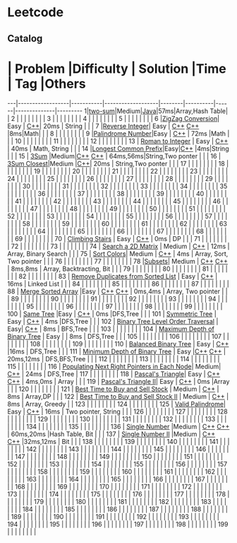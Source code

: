 Leetcode
==========

Catalog
--------
 #  | Problem          |Difficulty | Solution         |Time    | Tag          |Others
 ---|------------------|-----------|-------------------|--------|----------|------|--------------|---------
 1|[two-sum](https://leetcode.com/problems/two-sum/)|Medium|[Java](https://github.com/joshuawong/leetcode/blob/master/leetcode1.cpp)|57ms|Array,Hash Table|              |
2  |                  |           |                   |        |          |      |              |
 3  |                  |           |                   |        |          |      |              |
 4  |                  |           |                   |        |          |      |              |
 5  |                  |           |                   |        |          |      |              |
 6  |[ZigZag Conversion](https://leetcode.com/problems/zigzag-conversion/)| Easy | [C++](https://github.com/joshuawong/leetcode/blob/master/leetcode6.cpp)| 20ms       |  String        |      |              |
 7  |[Reverse Integer](https://leetcode.com/problems/reverse-integer/)| Easy | [C++](https://github.com/joshuawong/leetcode/blob/master/leetcode7.cpp) [C++](https://github.com/joshuawong/leetcode/blob/master/leetcode7v2.cpp) |8ms|Math|      |              |
 8  |                  |           |                   |        |          |      |              |
 9  |[Palindrome Number](https://leetcode.com/problems/palindrome-number/)|Easy           | [C++](https://github.com/joshuawong/leetcode/blob/master/leetcode9.cpp)                  | 72ms       |Math          |      |              |
10  |                  |           |                   |        |          |      |              |
11  |                  |           |                   |        |          |      |              |
12  |                  |           |                   |        |          |      |              |
13  | [Roman to Integer](https://leetcode.com/problems/roman-to-integer/)                 | Easy          |  [C++](https://github.com/joshuawong/leetcode/blob/master/leetcode13.cpp)                 | 40ms | Math, String         |      |              |
14  |[Longest Common Prefix](https://leetcode.com/problems/longest-common-prefix/)|Easy|[C++](https://github.com/joshuawong/leetcode/blob/master/leetcode14.cpp)                   |4ms|String          |      |              |
15  | [3Sum](https://leetcode.com/problems/3sum/)                 |Medium|[C++](https://github.com/joshuawong/leetcode/blob/master/leetcode15.cpp) [C++](https://github.com/joshuawong/leetcode/blob/master/leetcode15v2.cpp) | 64ms,56ms|String,Two ponter          |      |              |
16  | [3Sum Closest](https://leetcode.com/problems/3sum-closest/)|Medium |[C++](https://github.com/joshuawong/leetcode/blob/master/leetcode16.cpp)| 20ms       |   String,Two ponter          |      |              |
17  |                  |           |                   |        |          |      |              |
18  |                  |           |                   |        |          |      |              |
19  |                  |           |                   |        |          |      |              |
20  |                  |           |                   |        |          |      |              |
21  |                  |           |                   |        |          |      |              |
22  |                  |           |                   |        |          |      |              |
23  |                  |           |                   |        |          |      |              |
24  |                  |           |                   |        |          |      |              |
25  |                  |           |                   |        |          |      |              |
26  |                  |           |                   |        |          |      |              |
27  |                  |           |                   |        |          |      |              |
28  |                  |           |                   |        |          |      |              |
29  |                  |           |                   |        |          |      |              |
30  |                  |           |                   |        |          |      |              |
31  |                  |           |                   |        |          |      |              |
32  |                  |           |                   |        |          |      |              |
33  |                  |           |                   |        |          |      |              |
34  |                  |           |                   |        |          |      |              |
35  |                  |           |                   |        |          |      |              |
36  |                  |           |                   |        |          |      |              |
37  |                  |           |                   |        |          |      |              |
38  |                  |           |                   |        |          |      |              |
39  |                  |           |                   |        |          |      |              |
40  |                  |           |                   |        |          |      |              |
41  |                  |           |                   |        |          |      |              |
42  |                  |           |                   |        |          |      |              |
43  |                  |           |                   |        |          |      |              |
44  |                  |           |                   |        |          |      |              |
45  |                  |           |                   |        |          |      |              |
46  |                  |           |                   |        |          |      |              |
47  |                  |           |                   |        |          |      |              |
48  |                  |           |                   |        |          |      |              |
49  |                  |           |                   |        |          |      |              |
50  |                  |           |                   |        |          |      |              |
51  |                  |           |                   |        |          |      |              |
52  |                  |           |                   |        |          |      |              |
53  |                  |           |                   |        |          |      |              |
54  |                  |           |                   |        |          |      |              |
55  |                  |           |                   |        |          |      |              |
56  |                  |           |                   |        |          |      |              |
57  |                  |           |                   |        |          |      |              |
58  |                  |           |                   |        |          |      |              |
59  |                  |           |                   |        |          |      |              |
60  |                  |           |                   |        |          |      |              |
61  |                  |           |                   |        |          |      |              |
62  |                  |           |                   |        |          |      |              |
63  |                  |           |                   |        |          |      |              |
64  |                  |           |                   |        |          |      |              |
65  |                  |           |                   |        |          |      |              |
66  |                  |           |                   |        |          |      |              |
67  |                  |           |                   |        |          |      |              |
68  |                  |           |                   |        |          |      |              |
69  |                  |           |                   |        |          |      |              |
70  | [Climbing Stairs](https://leetcode.com/problems/climbing-stairs/) | Easy          |   [C++](https://github.com/joshuawong/leetcode/blob/master/leetcode70.cpp)                | 0ms       |  DP        |      |              |
71  |                  |           |                   |        |          |      |              |
72  |                  |           |                   |        |          |      |              |
73  |                  |           |                   |        |          |      |              |
74  | [Search a 2D Matrix](https://leetcode.com/problems/search-a-2d-matrix/) | Medium          | [C++](https://github.com/joshuawong/leetcode/blob/master/leetcode75.cpp)  |  12ms      |  Array, Binary Search        |      |              |
75  | [Sort Colors](https://leetcode.com/problems/sort-colors/)|   Medium        |  [C++](https://github.com/joshuawong/leetcode/blob/master/leetcode75.cpp)                 |  4ms      | Array, Sort, Two pointer         |      |              |
76  |                  |           |                   |        |          |      |              |
77  |                  |           |                   |        |          |      |              |
78  |[Subsets](https://leetcode.com/problems/subsets/)|  Medium         | [C++](https://github.com/joshuawong/leetcode/blob/master/leetcode78.cpp) [C++](https://github.com/joshuawong/leetcode/blob/master/leetcode78v2.cpp)                  |  8ms,8ms      |  Array, Backtracting, Bit        |      |              |
79  |                  |           |                   |        |          |      |              |
80  |                  |           |                   |        |          |      |              |
81  |                  |           |                   |        |          |      |              |
82  |                  |           |                   |        |          |      |              |
83  | [Remove Duplicates from Sorted List](https://leetcode.com/problems/remove-duplicates-from-sorted-list/) | Easy          |  [C++](https://github.com/joshuawong/leetcode/blob/master/leetcode83.cpp)                 |    16ms    | Linked List         |      |              |
84  |                  |           |                   |        |          |      |              |
85  |                  |           |                   |        |          |      |              |
86  |                  |           |                   |        |          |      |              |
87  |                  |           |                   |        |          |      |              |
88  | [Merge Sorted Array](https://leetcode.com/problems/merge-sorted-array/) |Easy | [C++](https://github.com/joshuawong/leetcode/blob/master/leetcode88.cpp) [C++](https://github.com/joshuawong/leetcode/blob/master/leetcode88v2.cpp)                  |  0ms,4ms      | Array, Two pointer         |      |              |
89  |                  |           |                   |        |          |      |              |
90  |                  |           |                   |        |          |      |              |
91  |                  |           |                   |        |          |      |              |
92  |                  |           |                   |        |          |      |              |
93  |                  |           |                   |        |          |      |              |
94  |                  |           |                   |        |          |      |              |
95  |                  |           |                   |        |          |      |              |
96  |                  |           |                   |        |          |      |              |
97  |                  |           |                   |        |          |      |              |
98  |                  |           |                   |        |          |      |              |
99  |                  |           |                   |        |          |      |              |
100 |  [Same Tree](https://leetcode.com/problems/same-tree/)                |Easy | [C++](https://github.com/joshuawong/leetcode/blob/master/leetcode100.cpp) | 0ms |DFS,Tree          |      |              |
101 |  [Symmetric Tree](https://leetcode.com/problems/symmetric-tree/)                | Easy | [C++](https://github.com/joshuawong/leetcode/blob/master/leetcode101.cpp)                  |  4ms      |DFS,Tree           |      |              |
102 | [Binary Tree Level Order Traversal](https://leetcode.com/problems/binary-tree-level-order-traversal/)                 |            Easy|   [C++](https://github.com/joshuawong/leetcode/blob/master/leetcode102.cpp)               |  8ms      | BFS,Tree             |      |              |
103 |                  |           |                   |        |          |      |              |
104 |  [Maximum Depth of Binary Tree](https://leetcode.com/problems/maximum-depth-of-binary-tree/)                | Easy         |                   | 8ms       | DFS,Tree           |      |              |
105 |                  |           |                   |        |          |      |              |
106 |                  |           |                   |        |          |      |              |
107 |                  |           |                   |        |          |      |              |
108 |                  |           |                   |        |          |      |              |
109 |                  |           |                   |        |          |      |              |
110 |  [Balanced Binary Tree](https://leetcode.com/problems/balanced-binary-tree/)                | Easy          | [C++](https://github.com/joshuawong/leetcode/blob/master/leetcode110.cpp)                  |16ms        |  DFS,Tree          |      |              |
111 | [Minimum Depth of Binary Tree](https://leetcode.com/problems/minimum-depth-of-binary-tree/) | Easy          |[C++](https://github.com/joshuawong/leetcode/blob/master/leetcode111.cpp) [C++](https://github.com/joshuawong/leetcode/blob/master/leetcode111v2.cpp)                   | 20ms,12ms       |  DFS,BFS,Tree        |      |              |
112 |                  |           |                   |        |          |      |              |
113 |                  |           |                   |        |          |      |              |
114 |                  |           |                   |        |          |      |              |
115 |                  |           |                   |        |          |      |              |
116 | [Populating Next Right Pointers in Each Node](https://leetcode.com/problems/populating-next-right-pointers-in-each-node/)|            Medium|        [C++](https://github.com/joshuawong/leetcode/blob/master/leetcode116.cpp)          |  24ms    |  DFS,Tree               |
117 |                  |           |                   |        |          |      |              |
118 | [Pascal's Triangle](https://leetcode.com/problems/pascals-triangle/)| Easy          | [C++](https://github.com/joshuawong/leetcode/blob/master/leetcode118.cpp) [C++](https://github.com/joshuawong/leetcode/blob/master/leetcode118v2.cpp)                  | 4ms,0ms       |  Array        |      |              |
119 | [Pascal's Triangle II](https://leetcode.com/problems/pascals-triangle-ii/)| Easy  |  [C++](https://github.com/joshuawong/leetcode/blob/master/leetcode119.cpp)                 |   0ms     |Array          |      |              |
120 |                  |           |                   |        |          |      |              |
121 | [Best Time to Buy and Sell Stock](https://leetcode.com/problems/best-time-to-buy-and-sell-stock/) | Medium          | [C++](https://github.com/joshuawong/leetcode/blob/master/leetcode122.cpp)                  |    8ms    |   Array,DP       |      |              |
122 | [Best Time to Buy and Sell Stock II](https://leetcode.com/problems/best-time-to-buy-and-sell-stock-ii/) |   Medium                 | [C++](https://github.com/joshuawong/leetcode/blob/master/leetcode123.cpp    )   |  8ms        | Array, Greedy     |              |
123 |                  |           |                   |        |          |      |              |
124 |                  |           |                   |        |          |      |              |
125 | [Valid Palindrome](https://leetcode.com/problems/valid-palindrome/)| Easy          |  [C++](https://github.com/joshuawong/leetcode/blob/master/leetcode125.cpp)                 | 16ms       |   Two pointer, String       |      |              |
126 |                  |           |                   |        |          |      |              |
127 |                  |           |                   |        |          |      |              |
128 |                  |           |                   |        |          |      |              |
129 | |           |                   |        |          |      |              |
130 |                  |           |                   |        |          |      |              |
131 |                  |           |                   |        |          |      |              |
132 |                  |           |                   |        |          |      |              |
133 |                  |           |                   |        |          |      |              |
134 |                  |           |                   |        |          |      |              |
135 |                  |           |                   |        |          |      |              |
136 |   [Single Number](https://leetcode.com/problems/single-number/)               |Medium           | [C++](https://github.com/joshuawong/leetcode/blob/master/leetcode136.cpp) [C++](https://github.com/joshuawong/leetcode/blob/master/leetcode136v2.cpp)                  |  60ms,20ms      |Hash Table, Bit          |      |              |
137 | [Single Number II](https://leetcode.com/problems/single-number-ii/) |Medium           | [C++](https://github.com/joshuawong/leetcode/blob/master/leetcode137.cpp)  [C++](https://github.com/joshuawong/leetcode/blob/master/leetcode137v2.cpp)                 |32ms,12ms        |   Bit       |      |              |
138 |                  |           |                   |        |          |      |              |
139 |                  |           |                   |        |          |      |              |
140 |                  |           |                   |        |          |      |              |
141 |                  |           |                   |        |          |      |              |
142 |                  |           |                   |        |          |      |              |
143 |                  |           |                   |        |          |      |              |
144 |                  |           |                   |        |          |      |              |
145 |                  |           |                   |        |          |      |              |
146 |                  |           |                   |        |          |      |              |
147 |                  |           |                   |        |          |      |              |
148 |                  |           |                   |        |          |      |              |
149 |                  |           |                   |        |          |      |              |
150 |                  |           |                   |        |          |      |              |
151 |                  |           |                   |        |          |      |              |
152 |                  |           |                   |        |          |      |              |
153 |                  |           |                   |        |          |      |              |
154 |                  |           |                   |        |          |      |              |
155 |                  |           |                   |        |          |      |              |
156 |                  |           |                   |        |          |      |              |
157 |                  |           |                   |        |          |      |              |
158 |                  |           |                   |        |          |      |              |
159 |                  |           |                   |        |          |      |              |
160 |                  |           |                   |        |          |      |              |
161 |                  |           |                   |        |          |      |              |
162 |                  |           |                   |        |          |      |              |
163 |                  |           |                   |        |          |      |              |
164 |                  |           |                   |        |          |      |              |
165 |                  |           |                   |        |          |      |              |
166 |                  |           |                   |        |          |      |              |
167 |                  |           |                   |        |          |      |              |
168 |                  |           |                   |        |          |      |              |
169 |                  |           |                   |        |          |      |              |
170 |                  |           |                   |        |          |      |              |
171 |                  |           |                   |        |          |      |              |
172 |                  |           |                   |        |          |      |              |
173 |                  |           |                   |        |          |      |              |
174 |                  |           |                   |        |          |      |              |
175 |                  |           |                   |        |          |      |              |
176 |                  |           |                   |        |          |      |              |
177 |                  |           |                   |        |          |      |              |
178 |                  |           |                   |        |          |      |              |
179 |                  |           |                   |        |          |      |              |
180 |                  |           |                   |        |          |      |              |
181 |                  |           |                   |        |          |      |              |
182 |                  |           |                   |        |          |      |              |
183 |                  |           |                   |        |          |      |              |
184 |                  |           |                   |        |          |      |              |
185 |                  |           |                   |        |          |      |              |
186 |                  |           |                   |        |          |      |              |
187 |                  |           |                   |        |          |      |              |
188 |                  |           |                   |        |          |      |              |
189 |                  |           |                   |        |          |      |              |
190 |                  |           |                   |        |          |      |              |
191 |                  |           |                   |        |          |      |              |
192 |                  |           |                   |        |          |      |              |
193 |                  |           |                   |        |          |      |              |
194 |                  |           |                   |        |          |      |              |
195 |                  |           |                   |        |          |      |              |
196 |                  |           |                   |        |          |      |              |
197 |                  |           |                   |        |          |      |              |
198 |                  |           |                   |        |          |      |              |
199 |                  |           |                   |        |          |      |              |
